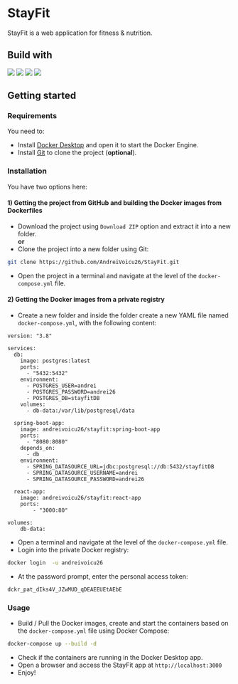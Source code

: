# StayFit

StayFit is a web application for fitness & nutrition.

## Build with

<p>
<span>
  <img src="https://img.shields.io/badge/PostgreSQL-316192?style=for-the-badge&logo=postgresql&logoColor=white" />
</span> 
<span>
  <img src="https://img.shields.io/badge/Spring_Boot-F2F4F9?style=for-the-badge&logo=spring-boot" />
</span> 
<span>
  <img src="https://img.shields.io/badge/React-20232A?style=for-the-badge&logo=react&logoColor=61DAFB" />
</span>
  <span>
  <img src="https://img.shields.io/badge/Docker-2CA5E0?style=for-the-badge&logo=docker&logoColor=white" />
</span>
</p>

## Getting started

### Requirements
You need to:
* Install [Docker Desktop](https://www.docker.com/products/docker-desktop/) and open it to start the Docker Engine.
* Install [Git](https://www.git-scm.com/downloads) to clone the project (**optional**).
  
### Installation
You have two options here:
#### 1) Getting the project from GitHub and building the Docker images from Dockerfiles

* Download the project using `Download ZIP` option and extract it into a new folder.
<br/>**or**<br/>
* Clone the project into a new folder using Git:
```bash
git clone https://github.com/AndreiVoicu26/StayFit.git
```
* Open the project in a terminal and navigate at the level of the `docker-compose.yml` file.

#### 2) Getting the Docker images from a private registry

* Create a new folder and inside the folder create a new YAML file named `docker-compose.yml`, with the following content:
```
version: "3.8"

services:
  db:
    image: postgres:latest
    ports:
      - "5432:5432"
    environment:
      - POSTGRES_USER=andrei
      - POSTGRES_PASSWORD=andrei26
      - POSTGRES_DB=stayfitDB
    volumes:
      - db-data:/var/lib/postgresql/data

  spring-boot-app:
    image: andreivoicu26/stayfit:spring-boot-app
    ports:
      - "8080:8080"
    depends_on:
      - db
    environment:
      - SPRING_DATASOURCE_URL=jdbc:postgresql://db:5432/stayfitDB
      - SPRING_DATASOURCE_USERNAME=andrei
      - SPRING_DATASOURCE_PASSWORD=andrei26

  react-app:
    image: andreivoicu26/stayfit:react-app
    ports:
        - "3000:80"

volumes:
    db-data:
```
* Open a terminal and navigate at the level of the `docker-compose.yml` file.
* Login into the private Docker registry:
```bash
docker login  -u andreivoicu26
```
* At the password prompt, enter the personal access token:
```bash
dckr_pat_dIks4V_JZwMUD_qDEAEEUEtAEbE
```

### Usage

* Build / Pull the Docker images, create and start the containers based on the `docker-compose.yml` file using Docker Compose:
```bash
docker-compose up --build -d
```
* Check if the containers are running in the Docker Desktop app.
* Open a browser and access the StayFit app at `http://localhost:3000`
* Enjoy!

